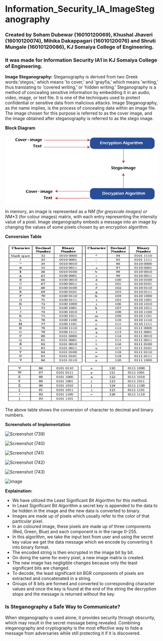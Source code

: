 # Information_Security_IA_ImageSteganography
### Created by Soham Dubewar (16010120069), Khushal Jhaveri (16010120074), Mihika Dakappagari (16010120076) and Shruti Mungale (16010120086), KJ Somaiya College of Engineering.
### It was made for Information Security IA1 in KJ Somaiya College of Engineering.

**Image Steganography:** Steganography is derived from two Greek words:'stegos,' which means 'to cover,' and 'grayfia,' which means 'writing,' thus translating to 'covered writing,' or 'hidden writing.' Steganography is a method of concealing sensitive information by embedding it in an audio, video, image, or text file. It is one of the techniques used to protect confidential or sensitive data from malicious attacks. Image Steganography, as the name implies, is the process of concealing data within an image file. The image chosen for this purpose is referred to as the cover image, and the image obtained after steganography is referred to as the stego image.

**Block Diagram**

![Pic]( https://github.com/Mihika135/Information_Security_IA_ImageSteganography/blob/main/images/image1.png?raw=true)

In memory, an image is represented as a N*M (for greyscale images) or N*M*3 (for colour images) matrix, with each entry representing the intensity value of a pixel. Image steganography embeds a message into an image by changing the values of some pixels chosen by an encryption algorithm.

**Conversion Table**

![Pic]( https://github.com/Mihika135/Information_Security_IA_ImageSteganography/blob/main/images/image2.png?raw=true)

The above table shows the conversion of character to decimal and binary numbers.

**Screenshots of Implementation**

![Screenshot (739)](https://user-images.githubusercontent.com/91322195/219712671-c6fc6941-971c-4c77-9c7d-d6bd2afdbbfc.png)

![Screenshot (740)](https://user-images.githubusercontent.com/91322195/219712717-ffac08e9-2083-4e33-b651-891f60ebd672.png)

![Screenshot (741)](https://user-images.githubusercontent.com/91322195/219712775-aa9fab50-7408-4412-a8b6-d87d68934289.png)

![Screenshot (742)](https://user-images.githubusercontent.com/91322195/219712815-936b180c-bad0-4c32-90b0-a719128db6c1.png)

![Screenshot (743)](https://user-images.githubusercontent.com/91322195/219712842-f486a0f3-ef01-4092-883a-9bc021f71318.png)

![image](https://user-images.githubusercontent.com/91322195/219716326-1f6d644f-23d1-41d0-a07c-eb675979d1ed.png)

**Explaination:**

- We have utilized the Least Significant Bit Algorithm for this method.
- In Least Significant Bit Algorithm a secret key is appended to the data to be hidden in the image and the new data is converted to binary.
- Images are made up of pixels which usually refer to the color of that particular pixel. 
- In an coloured image, these pixels are made up of three components (Red, Green, Blue) and each component is in the range 0-255.
- In this algorithm, we take the input text from user and using the secret key value we get the data message which we encode by converting it into binary format. 
- The encoded string is then encrypted in the image bit by bit.
- On doing the same for every pixel, a new image matrix is created.
- The new image has negligible changes because only the least significant bits are changed.
- To decode, the least significant bit BGR components of pixels are extracted and concatenated in a string.
- Groups of 8 bits are formed and converted to corresponding character values and once the key is found at the end of the string the decryption stops and the message is returned without the key.

### Is Steganography a Safe Way to Communicate?

When steganography is used alone, it provides security through obscurity, which may result in the secret message being revealed. Combining steganography and cryptography is the most effective way to hide a message from adversaries while still protecting it if it is discovered.

